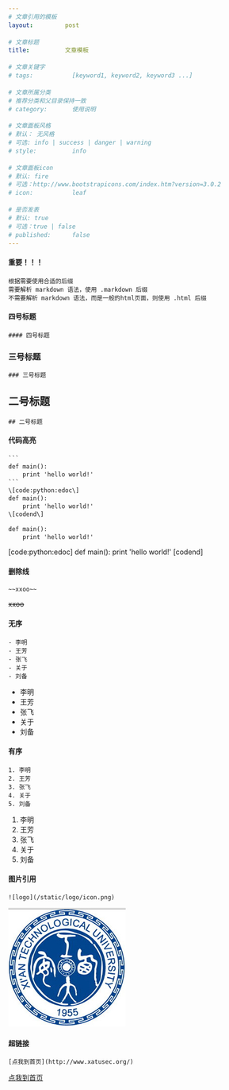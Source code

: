 ```yaml
---
# 文章引用的模板
layout:         post

# 文章标题
title:          文章模板

# 文章关键字
# tags:           [keyword1, keyword2, keyword3 ...]

# 文章所属分类
# 推荐分类和父目录保持一致
# category:       使用说明

# 文章面板风格
# 默认： 无风格
# 可选: info | success | danger | warning 
# style:          info

# 文章面板icon
# 默认: fire
# 可选：http://www.bootstrapicons.com/index.htm?version=3.0.2
# icon:           leaf

# 是否发表
# 默认: true
# 可选：true | false
# published:      false
---
```


#### 重要！！！
```
根据需要使用合适的后缀   
需要解析 markdown 语法，使用 .markdown 后缀   
不需要解析 markdown 语法，而是一般的html页面，则使用 .html 后缀   
```

#### 四号标题
    #### 四号标题
    
### 三号标题
    ### 三号标题
    
## 二号标题
    ## 二号标题
    
#### 代码高亮
    ```
    def main():
        print 'hello world!'
    ```
    \[code:python:edoc\]
    def main():
        print 'hello world!'
    \[codend\]

```
def main():   
    print 'hello world!'   
```

[code:python:edoc]
def main():
    print 'hello world!'
[codend]

#### 删除线
    ~~xxoo~~   
<s>xxoo</s>   

#### 无序
    - 李明
    - 王芳
    - 张飞
    - 关于
    - 刘备

- 李明
- 王芳
- 张飞
- 关于
- 刘备

#### 有序
    1. 李明
    2. 王芳
    3. 张飞
    4. 关于
    5. 刘备

1. 李明
2. 王芳
3. 张飞
4. 关于
5. 刘备

#### 图片引用
    ![logo](/static/logo/icon.png)   
![logo](/static/logo/icon.png)

#### 超链接
    [点我到首页](http://www.xatusec.org/)   
[点我到首页](http://www.xatusec.org/)
